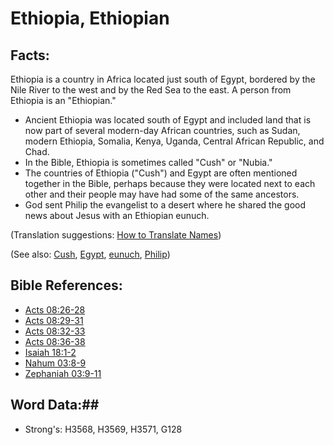 # Ethiopia, Ethiopian #

## Facts: ##

Ethiopia is a country in Africa located just south of Egypt, bordered by the Nile River to the west and by the Red Sea to the east. A person from Ethiopia is an "Ethiopian."

* Ancient Ethiopia was located south of Egypt and included land that is now part of several modern-day African countries, such as Sudan, modern Ethiopia, Somalia, Kenya, Uganda, Central African Republic, and Chad. 
* In the Bible, Ethiopia is sometimes called "Cush" or "Nubia."
* The countries of Ethiopia ("Cush") and Egypt are often mentioned together in the Bible, perhaps because they were located next to each other and their people may have had some of the same ancestors.
* God sent Philip the evangelist to a desert where he shared the good news about Jesus with an Ethiopian eunuch.

(Translation suggestions: [How to Translate Names](rc://en/ta/man/translate/translate-names))

(See also: [Cush](cush.md), [Egypt](egypt.md), [eunuch](../kt/eunuch.md), [Philip](philip.md))

## Bible References: ##

* [Acts 08:26-28](rc://en/tn/help/act/08/26)
* [Acts 08:29-31](rc://en/tn/help/act/08/29)
* [Acts 08:32-33](rc://en/tn/help/act/08/32)
* [Acts 08:36-38](rc://en/tn/help/act/08/36)
* [Isaiah 18:1-2](rc://en/tn/help/isa/18/01)
* [Nahum 03:8-9](rc://en/tn/help/nam/03/08)
* [Zephaniah 03:9-11](rc://en/tn/help/zep/03/09)

## Word Data:##

* Strong's: H3568, H3569, H3571, G128
